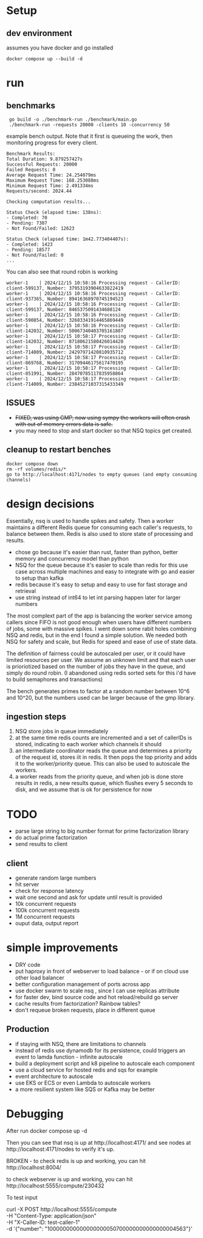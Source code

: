 # Setup

## dev environment

assumes you have docker and go installed

    docker compose up --build -d

# run 
 
##  benchmarks

     go build -o ./benchmark-run ./benchmark/main.go
     ./benchmark-run -requests 20000 -clients 10 -concurrency 50 


 example bench output. Note that it first is queueing the work, then monitoring progress for every client.

    Benchmark Results:
    Total Duration: 9.879257427s
    Successful Requests: 20000
    Failed Requests: 0
    Average Request Time: 24.254079ms
    Maximum Request Time: 168.253088ms
    Minimum Request Time: 2.491334ms
    Requests/second: 2024.44

    Checking computation results...

    Status Check (elapsed time: 138ns):
    - Completed: 70
    - Pending: 7307
    - Not Found/Failed: 12623

    Status Check (elapsed time: 1m42.773404407s):
    - Completed: 1423
    - Pending: 18577
    - Not Found/Failed: 0
    ...

You can also see that round robin is working


    worker-1    | 2024/12/15 10:58:16 Processing request - CallerID: client-599137, Number: 37953193904633822419
    worker-1    | 2024/12/15 10:58:16 Processing request - CallerID: client-937365, Number: 89416368970745194523
    worker-1    | 2024/12/15 10:58:16 Processing request - CallerID: client-599137, Number: 8465375091434688124
    worker-1    | 2024/12/15 10:58:16 Processing request - CallerID: client-590854, Number: 32683341914465869449
    worker-1    | 2024/12/15 10:58:16 Processing request - CallerID: client-142032, Number: 50067340403705161807
    worker-1    | 2024/12/15 10:58:17 Processing request - CallerID: client-142032, Number: 87180621580426014420
    worker-1    | 2024/12/15 10:58:17 Processing request - CallerID: client-714009, Number: 24297971420810935712
    worker-1    | 2024/12/15 10:58:17 Processing request - CallerID: client-869768, Number: 31709446175617470195
    worker-1    | 2024/12/15 10:58:17 Processing request - CallerID: client-851991, Number: 28470785117835958864
    worker-1    | 2024/12/15 10:58:17 Processing request - CallerID: client-714009, Number: 23845271037315433349



## ISSUES

 - ~~FIXED, was using GMP, now using sympy the workers will often crash with out of memory errors data is safe.~~
 - you may need to stop and start docker so that NSQ topics get created. 
 
 ## cleanup to restart benches

    docker compose down 
    rm -rf volumes/redis/*
    go to http://localhost:4171/nodes to empty queues (and empty consuming channels)




# design decisions

Essentially, nsq is used to handle spikes and safety. Then a worker maintains a different Redis queue for consuming each caller's requests, to balance between them. Redis is also used to store state of processing and results. 

- chose go because it's easier than rust, faster than python, better memory and concurrency model than python
-  NSQ for the queue because it's easier to scale than redis for this use case across multiple machines and easy to integrate with go and easier to setup than kafka
-  redis because it's easy to setup and easy to use for fast storage and retrieval
- use string instead of int64 to let int parsing happen later for larger numbers

The most complext part of the app is balancing the worker service among callers since FIFO is not good enough when users have different numbers of jobs, some with massive spikes. I went down some rabit holes combining NSQ and redis, but in the end I found a simple solution.
We needed both NSQ for safety and scale, but Redis for speed and ease of use of state data.  

The definition of fairness could be autoscaled per user, or it could have limited resources per user. We assume an unknown limit and that each user is prioriotized based on the number of jobs they have in the queue, and simply do round robin. (I abandoned using redis sorted sets for this i'd have to build semaphores and transactions)

The bench generates primes to factor at   a random number between 10^6 and 10^20, but the numbers used can be larger because of the gmp library.
 
## ingestion steps

1. NSQ store jobs in queue immediately 
2. at the same time redis counts are incremented and a set of callerIDs is stored, indicating to each worker which channels it should 
3. an intermediate coordinator reads the queue and determines a priority of the request id, stores iit in redis. It then pops the top priority and adds it to the worker/priority queue. This can also be used to autoscale the workers.
4.  a worker reads from the priority queue, and when job is done store results in redis, a new results queue, which flushes every 5 seconds to disk, and we assume that is ok for persistence for now



# TODO
 
 - parse large string to big number format for prime factorization library
 - do actual prime factorization
 - send results to client

 ## client
 
  - generate random large numbers
  - hit server
  - check for response latency
  - wait one second and ask for update until result is provided
  - 10k concurrent requests
  - 100k concurrent requests
  - 1M concurrent requests
  - ouput data, output report

# simple improvements
- DRY code
- put haproxy in front of webserver to load balance - or if on cloud use other load balancer 
- better configuration management of ports across app
- use docker swarm to scale nsq , since I can use replicas attribute  
- for faster dev, bind source code and hot reload/rebuild go server
- cache results from factorization? Rainbow tables?
- don't requeue broken requests, place in different queue

## Production
- if staying with NSQ, there are limitations to channels
- instead of redis use dynamodb for its  persistence, could triggers an event to lamda function - infinite autoscale
- build a deployment script and k8 pipeline to autoscale each component
- use a cloud service for hosted redis and sqs for example
 - event architecture to autoscale 
 - use EKS or ECS or even Lambda to autoscale workers
 - a more resilient system like SQS or Kafka may be better 

# Debugging

After 
    run docker compose up -d

Then you can see that nsq is up at http://localhost:4171/ and see nodes at http://localhost:4171/nodes to verify it's up.

BROKEN - to check redis is up and working, you can hit 
http://localhost:8004/

to check webserver is up and working, you can hit 
http://localhost:5555/compute/230432

To test input 

curl -X POST http://localhost:5555/compute \
  -H "Content-Type: application/json" \
  -H "X-Caller-ID: test-caller-1" \
  -d '{"number": "100000000000000000050700000000000000004563"}'

 
 